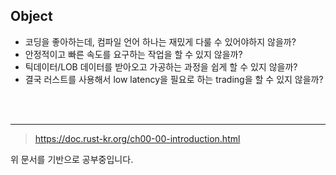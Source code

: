 ## Object
- 코딩을 좋아하는데, 컴파일 언어 하나는 재밌게 다룰 수 있어야하지 않을까?
- 안정적이고 빠른 속도를 요구하는 작업을 할 수 있지 않을까?
- 틱데이터/LOB 데이터를 받아오고 가공하는 과정을 쉽게 할 수 있지 않을까?
- 결국 러스트를 사용해서 low latency을 필요로 하는 trading을 할 수 있지 않을까?
<br>
<br>

-------------------

> https://doc.rust-kr.org/ch00-00-introduction.html

위 문서를 기반으로 공부중입니다.
